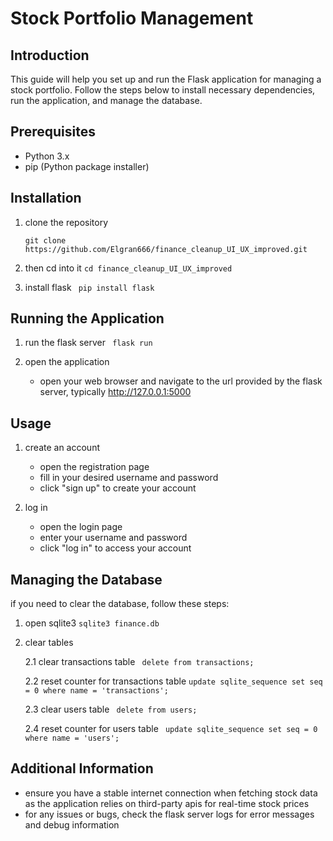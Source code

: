 # Stock Portfolio Management

## Introduction
This guide will help you set up and run the Flask application for managing a stock portfolio. Follow the steps below to install necessary dependencies, run the application, and manage the database.

## Prerequisites
- Python 3.x
- pip (Python package installer)

## Installation

1. clone the repository

   ```git clone https://github.com/Elgran666/finance_cleanup_UI_UX_improved.git```
2. then cd into it
   ```cd finance_cleanup_UI_UX_improved```

3. install flask
  ``` pip install flask```

## Running the Application

1. run the flask server
   ``` flask run```


2. open the application
   - open your web browser and navigate to the url provided by the flask server, typically http://127.0.0.1:5000

## Usage

1. create an account
   - open the registration page
   - fill in your desired username and password
   - click "sign up" to create your account

2. log in
   - open the login page
   - enter your username and password
   - click "log in" to access your account

## Managing the Database

if you need to clear the database, follow these steps:

1. open sqlite3
   ```sqlite3 finance.db```

2. clear tables

   2.1 clear transactions table
  ``` delete from transactions;```

   2.2 reset counter for transactions table
   ```update sqlite_sequence set seq = 0 where name = 'transactions';```

   2.3 clear users table
  ``` delete from users;```

   2.4 reset counter for users table
  ``` update sqlite_sequence set seq = 0 where name = 'users';```

## Additional Information

- ensure you have a stable internet connection when fetching stock data as the application relies on third-party apis for real-time stock prices
- for any issues or bugs, check the flask server logs for error messages and debug information
